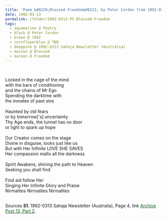 ```yaml
---
title: 'Poem &#8220;Blessed Freedom&#8221; by Peter Cordon from 1992-0313 Sahaja Newsletter (Australia), Page 4'
date: 1992-03-13
permalink: /folder/1992-0313-PC-Blessed-Freedom
tags:
  - aquamarine @ Poetry
  - black @ Peter Cordon
  - brown @ 1992
  - cornflowerblue @ TBD
  - deeppink @ 1992-0313 Sahaja Newsletter (Australia)
  - maroon @ Blessed
  - maroon @ Freedom
---
```


<br>

<p>
Locked in the cage of the mind<br>
with the bars of conditioning<br>
and the chains of Mr Ego<br>
Spending the darktime with<br>
the inmates of past sins<br>
<br>
Haunted by old fears<br>
or by tomorrow['s] uncertainty<br>
Thy Age ends, the tunnel has no door<br>
or light to spark up hope<br>
<br>
Our Creator comes on the stage<br>
Divine in disguise, looks just like us<br>
But with Her Infinite LOVE SHE SAVES<br>
Her compassion malts all the darkness<br>
<br>
Spirit Awakens, shining the path to Heaven<br>
Seeking you shall find<br>
<br>Find aid follow Her<br>
Singing Her Infinite Glory and Praise<br>
Nirmalites Nirmalites Nirmalites<br>
</p>

<br>

<wave-list>
<list-title color="DarkSeaGreen" width="55">Sources</list-title>
  <list-item color="BlanchedAlmond"  width="280"><b>S1. </b> 1992-0313 Sahaja Newsletter (Australia), Page 4, link </font> <a href="https://seven-teams.github.io/archives/2023/0831"><font color="DarkGreen">Archive Post 13, Part 2</font></a>.</list-item>
</wave-list>
